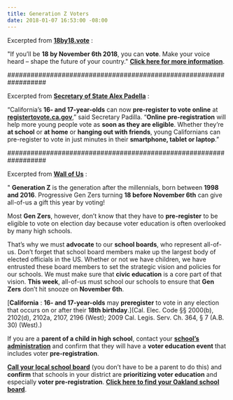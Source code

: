 ```yaml
---
title: Generation Z Voters
date: 2018-01-07 16:53:00 -08:00
---
```


Excerpted from [**18by18.vote**](https://www.18by18.vote/) :

"If you’ll be **18 by November 6th 2018**, you can **vote**. Make your voice heard – shape the future of your country."  [**Click here for more information**](https://www.18by18.vote/).

##################################################################

Excerpted from [**Secretary of State Alex Padella**](http://www.sos.ca.gov/administration/news-releases-and-advisories/2017-news-releases-and-advisories/16-and-17-year-olds-can-now-pre-register-vote-online/) :

“California’s **16- and 17-year-olds** can now **pre-register to vote online** at [**registertovote.ca.gov**](http://registertovote.ca.gov/),” said Secretary Padilla. “**Online pre-registration** will help more young people vote as **soon as they are eligible**. Whether they’re **at school** or **at home** or **hanging out with friends**, young Californians can pre-register to vote in just minutes in their **smartphone, tablet or laptop**.” 
 

##################################################################

Excerpted from [**Wall of Us**](https://www.wallofus.org/)  :

"  **Generation Z** is the generation after the millennials, born between **1998 and 2016**. Progressive Gen Zers turning **18 before November 6th** can give all-of-us a gift this year by voting! 

Most **Gen Zers**, however, don’t know that they have to **pre-register** to be eligible to vote on election day because voter education is often overlooked by many high schools. 

That’s why we must **advocate** to our **school boards**, who represent all-of-us. Don’t forget that school board members make up the largest body of elected officials in the US. Whether or not we have children, we have entrusted these board members to set the strategic vision and policies for our schools. We must make sure that **civic education** is a core part of that vision. **This week**, all-of-us must school our schools to ensure that **Gen Zers** don’t hit snooze on **November 6th**.

[**California** :	**16- and 17-year-olds** may **preregister** to vote in any election that occurs on or after their **18th birthday**.](Cal. Elec. Code §§ 2000(b), 2102(d), 2102a, 2107, 2196 (West); 2009 Cal. Legis. Serv. Ch. 364, § 7 (A.B. 30) (West).)

If you are a **parent of a child in high school**, contact your **[school’s administration](https://www.ousd.org/)** and confirm that they will have a **voter education event** that includes voter **pre-registration**.

[**Call your local school board**](http://mapgis.oaklandnet.com/ousd/) (you don’t have to be a parent to do this) and **confirm** that schools in your district are **prioritizing voter education** and especially **voter pre-registration**.  [**Click here to find your Oakland school board**](http://mapgis.oaklandnet.com/ousd/).

